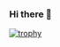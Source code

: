 ### Hi there 👋
[![trophy](https://github-profile-trophy.vercel.app/?username=lord-cyclone100&theme=dark_lover&row=3&column=3)](https://github.com/lord-cyclone100/github-profile-trophy)
